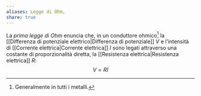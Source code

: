 ```yaml
---
aliases: Legge di Ohm,
share: true
---
```

La *prima legge di Ohm* enuncia che, in un conduttore ohmico[^1] la [[Differenza di potenziale elettrico|Differenza di potenziale]] $V$ e l’intensità di [[Corrente elettrica|Corrente elettrica]] $I$ sono legati attraverso una costante di proporzionalità diretta, la [[Resistenza elettrica|Resistenza elettrica]] $R$:
$$V = RI$$

[^1]: Generalmente in tutti i metalli.
